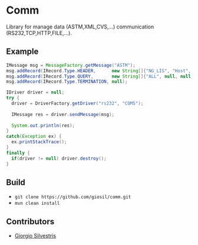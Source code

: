 # Comm

Library for manage data (ASTM,XML,CVS,...) communication (RS232,TCP,HTTP,FILE,...).

## Example

```java
IMessage msg = MessageFactory.getMessage("ASTM");
msg.addRecord(IRecord.Type.HEADER,      new String[]{"NG_LIS", "Host", "P", "1"});
msg.addRecord(IRecord.Type.QUERY,       new String[]{"ALL", null, null, null, "ALL", null, null, "R"});
msg.addRecord(IRecord.Type.TERMINATION, null);

IDriver driver = null;
try {
  driver = DriverFactory.getDriver("rs232", "COM5");
  
  IMessage res = driver.sendMessage(msg);
  
  System.out.println(res);
}
catch(Exception ex) {
  ex.printStackTrace();
}
finally {
  if(driver != null) driver.destroy();
}
```

## Build

- `git clone https://github.com/giosil/comm.git`
- `mvn clean install`

## Contributors

* [Giorgio Silvestris](https://github.com/giosil)
